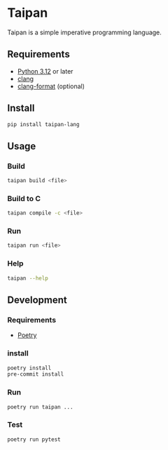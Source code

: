 # Taipan

Taipan is a simple imperative programming language.

## Requirements

- [Python 3.12](https://www.python.org/downloads/release/python-3120/) or later
- [clang](https://clang.llvm.org/)
- [clang-format](https://clang.llvm.org/docs/ClangFormat.html) (optional)

## Install

```bash
pip install taipan-lang
```

## Usage

### Build

```bash
taipan build <file>
```

### Build to C

```bash
taipan compile -c <file>
```

### Run

```bash
taipan run <file>
```

### Help

```bash
taipan --help
```

## Development

### Requirements

- [Poetry](https://python-poetry.org/docs/)

### install

```bash
poetry install
pre-commit install
```

### Run

```bash
poetry run taipan ...
```

### Test

```bash
poetry run pytest
```

